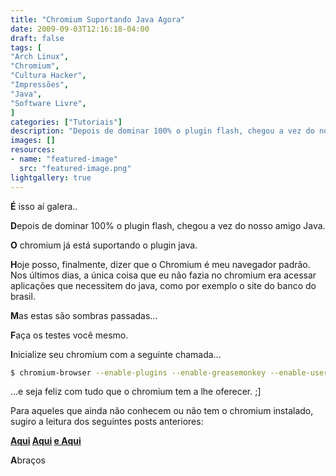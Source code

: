 ```yaml
---
title: "Chromium Suportando Java Agora"
date: 2009-09-03T12:16:18-04:00
draft: false
tags: [
"Arch Linux",
"Chromium",
"Cultura Hacker",
"Impressões",
"Java",
"Software Livre",
]
categories: ["Tutoriais"]
description: "Depois de dominar 100% o plugin flash, chegou a vez do nosso amigo Java."
images: []
resources:
- name: "featured-image"
  src: "featured-image.png"
lightgallery: true
---
```

**É** isso aí galera..

**D**epois de dominar 100% o plugin flash, chegou a vez do nosso amigo Java.

<!--more-->

**O** chromium já está suportando o plugin java.

**H**oje posso, finalmente, dizer que o Chromium é meu navegador padrão. Nos últimos dias, a única coisa que eu não fazia no chromium era acessar aplicações que necessitem do java, como por exemplo o site do banco do brasil.

**M**as estas são sombras passadas...

**F**aça os testes você mesmo.

**I**nicialize seu chromium com a seguinte chamada...

```bash
$ chromium-browser --enable-plugins --enable-greasemonkey --enable-user-scripts
```

...e seja feliz com tudo que o chromium tem a lhe oferecer. ;]

Para aqueles que ainda não conhecem ou não tem o chromium instalado, sugiro a leitura dos seguintes posts anteriores:

**[Aqui](/posts/chromium-pronto-para-o-arch/)
[Aqui](/posts/chromium-ganha-suporte-ao-flash/)
[e Aqui ](/posts/habilitando-plugins-no-chromium/)**

**A**braços
